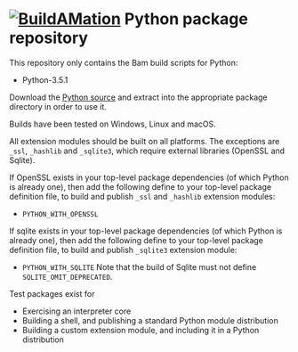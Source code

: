 # [![BuildAMation](http://buildamation.com/BAM-small.png)](https://github.com/markfinal/BuildAMation) Python package repository

This repository only contains the Bam build scripts for Python:

* Python-3.5.1

Download the [Python source](https://www.python.org/downloads/) and extract into the appropriate package directory in order to use it.

Builds have been tested on Windows, Linux and macOS.

All extension modules should be built on all platforms.
The exceptions are `_ssl`, `_hashlib` and `_sqlite3`, which require external libraries (OpenSSL and Sqlite).

If OpenSSL exists in your top-level package dependencies (of which Python is already one), then add the following define to your top-level package definition file, to build and publish `_ssl` and `_hashlib` extension modules:
* `PYTHON_WITH_OPENSSL`

If sqlite exists in your top-level package dependencies (of which Python is already one), then add the following define to your top-level package definition file, to build and publish `_sqlite3` extension module:
* `PYTHON_WITH_SQLITE`
Note that the build of Sqlite must not define `SQLITE_OMIT_DEPRECATED`.

Test packages exist for
* Exercising an interpreter core
* Building a shell, and publishing a standard Python module distribution
* Building a custom extension module, and including it in a Python distribution
